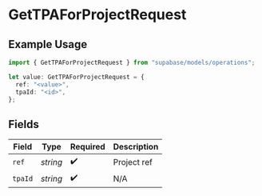 # GetTPAForProjectRequest

## Example Usage

```typescript
import { GetTPAForProjectRequest } from "supabase/models/operations";

let value: GetTPAForProjectRequest = {
  ref: "<value>",
  tpaId: "<id>",
};
```

## Fields

| Field              | Type               | Required           | Description        |
| ------------------ | ------------------ | ------------------ | ------------------ |
| `ref`              | *string*           | :heavy_check_mark: | Project ref        |
| `tpaId`            | *string*           | :heavy_check_mark: | N/A                |